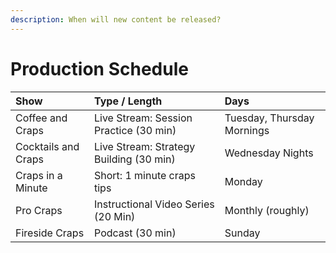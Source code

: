 ```yaml
---
description: When will new content be released?
---
```


# Production Schedule

| Show | Type / Length | Days |
| :--- | :--- | :--- |
| Coffee and Craps | Live Stream: Session Practice \(30 min\) | Tuesday, Thursday Mornings |
| Cocktails and Craps | Live Stream: Strategy Building \(30 min\) | Wednesday Nights |
| Craps in a Minute | Short:  1 minute craps tips | Monday |
| Pro Craps | Instructional Video Series \(20 Min\) | Monthly \(roughly\) |
| Fireside Craps | Podcast \(30 min\) | Sunday |

